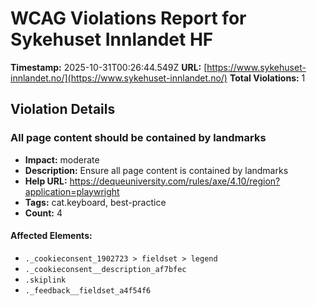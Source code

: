 # WCAG Violations Report for Sykehuset Innlandet HF

**Timestamp:** 2025-10-31T00:26:44.549Z
**URL:** [https://www.sykehuset-innlandet.no/](https://www.sykehuset-innlandet.no/)
**Total Violations:** 1

## Violation Details

### All page content should be contained by landmarks

- **Impact:** moderate
- **Description:** Ensure all page content is contained by landmarks
- **Help URL:** https://dequeuniversity.com/rules/axe/4.10/region?application=playwright
- **Tags:** cat.keyboard, best-practice
- **Count:** 4

#### Affected Elements:

- `._cookieconsent_1902723 > fieldset > legend`
- `._cookieconsent__description_af7bfec`
- `.skiplink`
- `._feedback__fieldset_a4f54f6`
